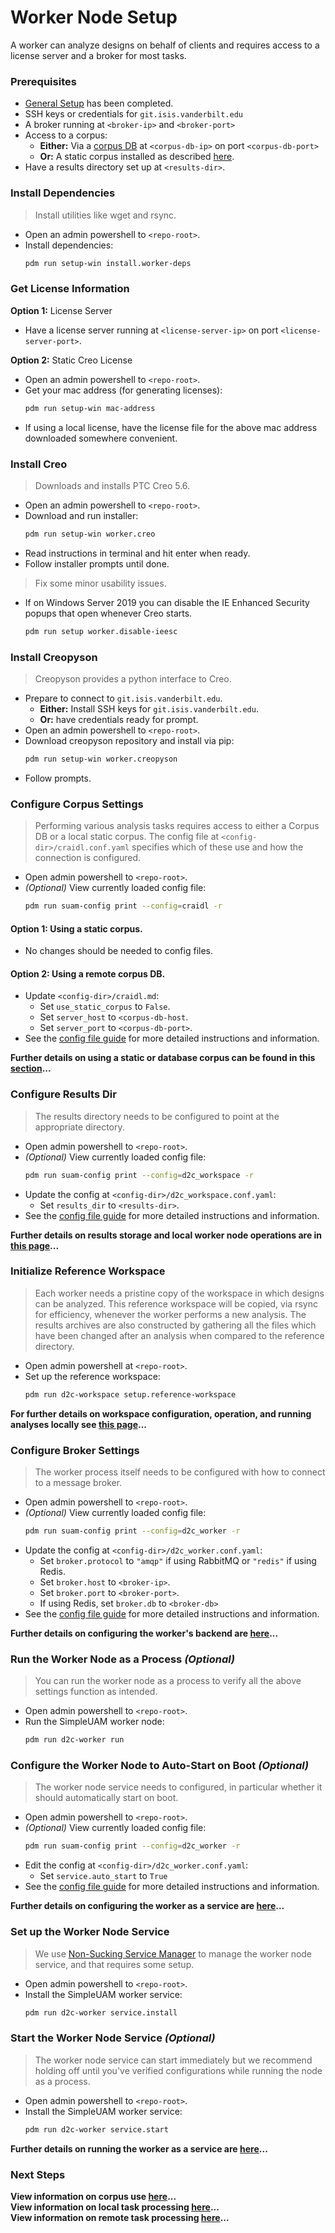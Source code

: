 # Worker Node Setup

A worker can analyze designs on behalf of clients and requires access to a
license server and a broker for most tasks.

### Prerequisites

- [General Setup](general.md) has been completed.
- SSH keys or credentials for `git.isis.vanderbilt.edu`
- A broker running at `<broker-ip>` and `<broker-port>`
- Access to a corpus:
    - **Either:** Via a [corpus DB](graph.md) at `<corpus-db-ip>` on port `<corpus-db-port>`
    - **Or:** A static corpus installed as described [here](corpus.md).
- Have a results directory set up at `<results-dir>`.

### Install Dependencies

> Install utilities like wget and rsync.

- Open an admin powershell to `<repo-root>`.
- Install dependencies:
  ```bash
  pdm run setup-win install.worker-deps
  ```

### Get License Information

**Option 1:** License Server

- Have a license server running at `<license-server-ip>` on port `<license-server-port>`.

**Option 2:** Static Creo License

- Open an admin powershell to `<repo-root>`.
- Get your mac address (for generating licenses):
  ```bash
  pdm run setup-win mac-address
  ```
- If using a local license, have the license file for the above mac
  address downloaded somewhere convenient.

### Install Creo

> Downloads and installs PTC Creo 5.6.

- Open an admin powershell to `<repo-root>`.
- Download and run installer:
  ```bash
  pdm run setup-win worker.creo
  ```
- Read instructions in terminal and hit enter when ready.
- Follow installer prompts until done.

> Fix some minor usability issues.

- If on Windows Server 2019 you can disable the IE Enhanced Security popups
  that open whenever Creo starts.
  ```bash
  pdm run setup worker.disable-ieesc
  ```

### Install Creopyson

> Creopyson provides a python interface to Creo.

- Prepare to connect to `git.isis.vanderbilt.edu`.
    - **Either:** Install SSH keys for `git.isis.vanderbilt.edu`.
    - **Or:** have credentials ready for prompt.
- Open an admin powershell to `<repo-root>`.
- Download creopyson repository and install via pip:
    ```bash
    pdm run setup-win worker.creopyson
    ```
- Follow prompts.

### Configure Corpus Settings

> Performing various analysis tasks requires access to either a Corpus DB
> or a local static corpus.
> The config file at `<config-dir>/craidl.conf.yaml` specifies which of these
> use and how the connection is configured.

- Open admin powershell to `<repo-root>`.
- *(Optional)* View currently loaded config file:
  ```bash
  pdm run suam-config print --config=craidl -r
  ```

#### **Option 1:** Using a static corpus.

- No changes should be needed to config files.

#### **Option 2:** Using a remote corpus DB.

- Update `<config-dir>/craidl.md`:
    - Set `use_static_corpus` to `False`.
    - Set `server_host` to `<corpus-db-host`.
    - Set `server_port` to `<corpus-db-port>`.
- See the [config file guide](../usage/config.md) for more detailed
  instructions and information.

**Further details on using a static or database corpus can be found
in this [section](../usage/craidl.md)...**

### Configure Results Dir

> The results directory needs to be configured to point at the appropriate
> directory.

- Open admin powershell to `<repo-root>`.
- *(Optional)* View currently loaded config file:
  ```bash
  pdm run suam-config print --config=d2c_workspace -r
  ```
- Update the config at `<config-dir>/d2c_workspace.conf.yaml`:
    - Set `results_dir` to `<results-dir>`.
- See the [config file guide](../usage/config.md) for more detailed
  instructions and information.

**Further details on results storage and local worker node operations are
in [this page](../usage/workspaces.md)...**

### Initialize Reference Workspace

> Each worker needs a pristine copy of the workspace in which designs can be
> analyzed.
> This reference workspace will be copied, via rsync for efficiency, whenever
> the worker performs a new analysis.
> The results archives are also constructed by gathering all the files which
> have been changed after an analysis when compared to the reference directory.

- Open admin powershell at `<repo-root>`.
- Set up the reference workspace:
  ```bash
  pdm run d2c-workspace setup.reference-workspace
  ```

**For further details on workspace configuration, operation, and running analyses
locally see [this page](../usage/workspaces.md)...**

### Configure Broker Settings

> The worker process itself needs to be configured with how to connect to a
> message broker.

- Open admin powershell to `<repo-root>`.
- *(Optional)* View currently loaded config file:
  ```bash
  pdm run suam-config print --config=d2c_worker -r
  ```
- Update the config at `<config-dir>/d2c_worker.conf.yaml`:
    - Set `broker.protocol` to `"amqp"` if using RabbitMQ or `"redis"` if
      using Redis.
    - Set `broker.host` to `<broker-ip>`.
    - Set `broker.port` to `<broker-port>`.
    - If using Redis, set `broker.db` to `<broker-db>`
- See the [config file guide](../usage/config.md) for more detailed
  instructions and information.

**Further details on configuring the worker's backend are
[here](../usage/workers.md)...**

### Run the Worker Node as a Process *(Optional)*

> You can run the worker node as a process to verify all the above settings
> function as intended.

- Open admin powershell to `<repo-root>`.
- Run the SimpleUAM worker node:
  ```bash
  pdm run d2c-worker run
  ```

### Configure the Worker Node to Auto-Start on Boot *(Optional)*

> The worker node service needs to configured, in particular whether it should
> automatically start on boot.

- Open admin powershell to `<repo-root>`.
- *(Optional)* View currently loaded config file:
  ```bash
  pdm run suam-config print --config=d2c_worker -r
  ```
- Edit the config at `<config-dir>/d2c_worker.conf.yaml`:
    - Set `service.auto_start` to `True`
- See the [config file guide](../usage/config.md) for more detailed
  instructions and information.

**Further details on configuring the worker as a service are
[here](../usage/workers.md)...**

### Set up the Worker Node Service

> We use [Non-Sucking Service Manager](https://nssm.cc) to manage the worker
> node service, and that requires some setup.

- Open admin powershell to `<repo-root>`.
- Install the SimpleUAM worker service:
  ```bash
  pdm run d2c-worker service.install
  ```

### Start the Worker Node Service *(Optional)*

> The worker node service can start immediately but we recommend holding off
> until you've verified configurations while running the node as a process.

- Open admin powershell to `<repo-root>`.
- Install the SimpleUAM worker service:
  ```bash
  pdm run d2c-worker service.start
  ```

**Further details on running the worker as a service are [here](../usage/workers.md)...**

### Next Steps

**View information on corpus use [here](../usage/craidl.md)...**<br/>
**View information on local task processing [here](../usage/workspaces.md)...**<br/>
**View information on remote task processing [here](../usage/workers.md)...**<br/>
